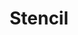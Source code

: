 ---
cloudinary_convert: false
published: published
slug: stencil
title: Stencil
start: January 01, 2000
---